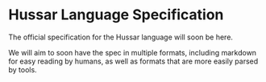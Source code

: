 # Hussar Language Specification
The official specification for the Hussar language will soon be here.

We will aim to soon have the spec in multiple formats, including markdown for easy reading by humans, as well as formats that are more easily parsed by tools.
